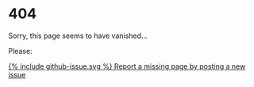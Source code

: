 # 404

Sorry, this page seems to have vanished...

Please:

<a id="404-create-issue" href="">{% include github-issue.svg %} Report a missing page by posting a new issue</a>

<script>

  const PATHNAME = window.location.pathname;
  const ELEMENT = document.getElementById('404-create-issue')

  ELEMENT.setAttribute('href', `https://github.com/score-partners/score.partners/issues/new?body=I'd like to report that the page that should have the path \`${PATHNAME}\` is missing`)

</script>
